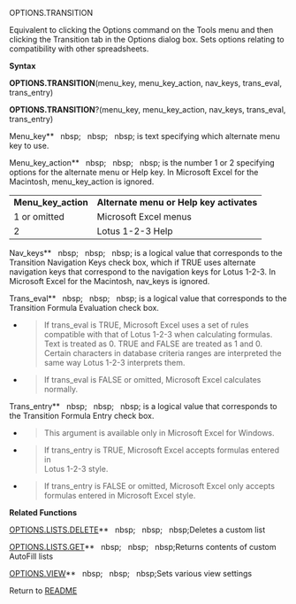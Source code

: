 OPTIONS.TRANSITION

Equivalent to clicking the Options command on the Tools menu and then
clicking the Transition tab in the Options dialog box. Sets options
relating to compatibility with other spreadsheets.

**Syntax**

**OPTIONS.TRANSITION**(menu\_key, menu\_key\_action, nav\_keys,
trans\_eval, trans\_entry)

**OPTIONS.TRANSITION**?(menu\_key, menu\_key\_action, nav\_keys,
trans\_eval, trans\_entry)

Menu\_key**&nbsp;&nbsp;&nbsp;nbsp;&nbsp;&nbsp;&nbsp;nbsp;&nbsp;&nbsp;&nbsp;nbsp;&nbsp;is text specifying which alternate menu
key to use.

Menu\_key\_action**&nbsp;&nbsp;&nbsp;nbsp;&nbsp;&nbsp;&nbsp;nbsp;&nbsp;&nbsp;&nbsp;nbsp;&nbsp;is the number 1 or 2 specifying
options for the alternate menu or Help key. In Microsoft Excel for the
Macintosh, menu\_key\_action is ignored.

|                       |                                          |
| --------------------- | ---------------------------------------- |
| **Menu\_key\_action** | **Alternate menu or Help key activates** |
| 1 or omitted          | Microsoft Excel menus                    |
| 2                     | Lotus 1-2-3 Help                         |

Nav\_keys**&nbsp;&nbsp;&nbsp;nbsp;&nbsp;&nbsp;&nbsp;nbsp;&nbsp;&nbsp;&nbsp;nbsp;&nbsp;is a logical value that corresponds to
the Transition Navigation Keys check box, which if TRUE uses alternate
navigation keys that correspond to the navigation keys for Lotus 1-2-3.
In Microsoft Excel for the Macintosh, nav\_keys is ignored.

Trans\_eval**&nbsp;&nbsp;&nbsp;nbsp;&nbsp;&nbsp;&nbsp;nbsp;&nbsp;&nbsp;&nbsp;nbsp;&nbsp;is a logical value that corresponds
to the Transition Formula Evaluation check box.

  - > If trans\_eval is TRUE, Microsoft Excel uses a set of rules
    > compatible with that of Lotus 1-2-3 when calculating formulas.
    > Text is treated as 0. TRUE and FALSE are treated as 1 and 0.
    > Certain characters in database criteria ranges are interpreted the
    > same way Lotus 1-2-3 interprets them.

  - > If trans\_eval is FALSE or omitted, Microsoft Excel calculates
    > normally.

Trans\_entry**&nbsp;&nbsp;&nbsp;nbsp;&nbsp;&nbsp;&nbsp;nbsp;&nbsp;&nbsp;&nbsp;nbsp;&nbsp;is a logical value that corresponds
to the Transition Formula Entry check box.

  - > This argument is available only in Microsoft Excel for Windows.

  - > If trans\_entry is TRUE, Microsoft Excel accepts formulas entered
    > in  
    > Lotus 1-2-3 style.

  - > If trans\_entry is FALSE or omitted, Microsoft Excel only accepts
    > formulas entered in Microsoft Excel style.

**Related Functions**

[OPTIONS.LISTS.DELETE](OPTIONS.LISTS.DELETE.md)**&nbsp;&nbsp;&nbsp;nbsp;&nbsp;&nbsp;&nbsp;nbsp;&nbsp;&nbsp;&nbsp;nbsp;Deletes a custom list

[OPTIONS.LISTS.GET](OPTIONS.LISTS.GET.md)**&nbsp;&nbsp;&nbsp;nbsp;&nbsp;&nbsp;&nbsp;nbsp;&nbsp;&nbsp;&nbsp;nbsp;Returns contents of custom AutoFill
lists

[OPTIONS.VIEW](OPTIONS.VIEW.md)**&nbsp;&nbsp;&nbsp;nbsp;&nbsp;&nbsp;&nbsp;nbsp;&nbsp;&nbsp;&nbsp;nbsp;Sets various view settings



Return to [README](README.md)

